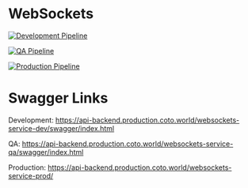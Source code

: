 # WebSockets
[![Development Pipeline](https://github.com/Eve-World-Platform/websockets-service/actions/workflows/Development_Deployment.yml/badge.svg?branch=trunk)](https://github.com/Eve-World-Platform/websockets-service/actions/workflows/Development_Deployment.yml)

[![QA Pipeline](https://github.com/Eve-World-Platform/websockets-service/actions/workflows/QA_Deployment.yml/badge.svg?branch=qa)](https://github.com/Eve-World-Platform/websockets-service/actions/workflows/QA_Deployment.yml)

[![Production Pipeline](https://github.com/Eve-World-Platform/websockets-service/actions/workflows/Production_Deployment.yml/badge.svg?branch=release)](https://github.com/Eve-World-Platform/websockets-service/actions/workflows/Production_Deployment.yml)

# Swagger Links
Development: https://api-backend.production.coto.world/websockets-service-dev/swagger/index.html

QA: https://api-backend.production.coto.world/websockets-service-qa/swagger/index.html

Production: https://api-backend.production.coto.world/websockets-service-prod/

